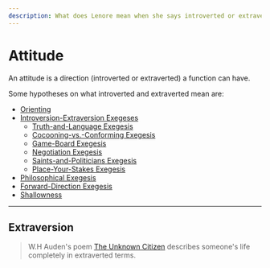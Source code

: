 ```yaml
---
description: What does Lenore mean when she says introverted or extraverted?
---
```


# Attitude

An attitude is a direction (introverted or extraverted) a function can have.&#x20;

Some hypotheses on what introverted and extraverted mean are:

* [Orienting](../../sign-interpretation/orienting/)
* [Introversion-Extraversion Exegeses](../../exegeses-and-hypotheses/introversion-extraversion/)
  * [Truth-and-Language Exegesis](../../exegeses-and-hypotheses/introversion-extraversion/truth-and-language.md)
  * [Cocooning-vs.-Conforming Exegesis](../../exegeses-and-hypotheses/introversion-extraversion/cocooning-vs.-conforming.md)
  * [Game-Board Exegesis](../../exegeses-and-hypotheses/introversion-extraversion/game-board.md)
  * [Negotiation Exegesis](../../exegeses-and-hypotheses/introversion-extraversion/negotiation.md)
  * [Saints-and-Politicians Exegesis](../../exegeses-and-hypotheses/introversion-extraversion/saints-and-politicians.md)
  * [Place-Your-Stakes Exegesis](../../exegeses-and-hypotheses/introversion-extraversion/place-your-stakes.md)
* [Philosophical Exegesis](../../exegeses-and-hypotheses/philosophical-exegesis.md)
* [Forward-Direction Exegesis](../../exegeses-and-hypotheses/forward-direction.md)
* [Shallowness](../../far-flung-explorations/shallowness.md)

***

## Extraversion

> W.H Auden's poem [The Unknown Citizen](https://poets.org/poem/unknown-citizen) describes someone's life completely in extraverted terms.&#x20;
